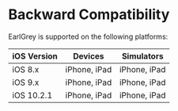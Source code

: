 # Backward Compatibility

EarlGrey is supported on the following platforms:


iOS Version        | Devices           | Simulators
------------       | ------------      | ------------
iOS 8.x            | iPhone, iPad      | iPhone, iPad
iOS 9.x            | iPhone, iPad      | iPhone, iPad
iOS 10.2.1         | iPhone, iPad      | iPhone, iPad

